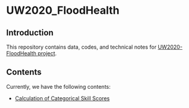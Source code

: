 # UW2020_FloodHealth

## Introduction
This repository contains data, codes, and technical notes for [UW2020-FloodHealth project](https://research.wisc.edu/funding/uw2020/round-4-projects/forecast-based-flood-health-risk-management-disaster/).

## Contents
Currently, we have the following contents:
- [Calculation of Categorical Skill Scores](https://nbviewer.jupyter.org/github/gnodnooh/UW2020_FloodHealth/blob/master/notes/categorical_skill_scores/example_categorical_skill_scores.ipynb)